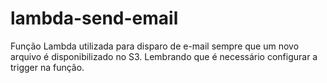 # lambda-send-email

Função Lambda utilizada para disparo de e-mail sempre que um novo arquivo é disponibilizado no S3. Lembrando que é necessário configurar a trigger na função.
